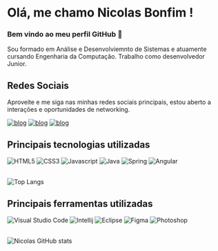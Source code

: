 # Olá, me chamo Nicolas Bonfim ! 
### Bem vindo ao meu perfil GitHub 👋
Sou formado em Análise e Desenvolviemnto de Sistemas e atuamente cursando Engenharia da Computação. Trabalho como desenvolvedor Junior.
<br>

## Redes Sociais
Aproveite e me siga nas minhas redes sociais principais, estou aberto a interações e oportunidades de networking.
<br>

[![blog](https://img.shields.io/badge/Instagram-E4405F?style=for-the-badge&logo=instagram&logoColor=white)](https://www.instagram.com/nicolasbmdark/)
[![blog](https://img.shields.io/badge/LinkedIn-0077B5?style=for-the-badge&logo=linkedin&logoColor=white)](https://www.linkedin.com/in/nicolasbonfimmelchior/)
[![blog](https://img.shields.io/badge/Duolingo-58CC02?style=for-the-badge&logo=Duolingo&logoColor=white)](https://pt.duolingo.com/profile/DarkWho)
<br>

## Principais tecnologias utilizadas
<div>
    <img alt="HTML5" src="https://img.shields.io/badge/HTML5-E34F26?style=for-the-badge&logo=html5&logoColor=white"/>
    <img alt="CSS3" src="https://img.shields.io/badge/CSS3-1572B6?style=for-the-badge&logo=css3&logoColor=white"/>
    <img alt="Javascript" src="https://img.shields.io/badge/JavaScript-323330?style=for-the-badge&logo=javascript&logoColor=F7DF1E"/>
    <img alt="Java" src="https://img.shields.io/badge/Java-ED8B00?style=for-the-badge&logo=openjdk&logoColor=white"/>
    <img alt="Spring" src="https://img.shields.io/badge/Spring-6DB33F?style=for-the-badge&logo=spring&logoColor=white"/>
    <img alt="Angular" src="https://img.shields.io/badge/Angular-DD0031?style=for-the-badge&logo=angular&logoColor=white"/>
    
</div>
<br>

![Top Langs](https://github-readme-stats.vercel.app/api/top-langs/?username=Nic-Dev-97&layout=compact)

## Principais ferramentas utilizadas
<div>    
    <img alt="Visual Studio Code" src="https://img.shields.io/badge/Visual_Studio_Code-0078D4?style=for-the-badge&logo=visual%20studio%20code&logoColor=white"/>
    <img alt="Intellij" src="https://img.shields.io/badge/IntelliJIDEA-000000.svg?style=for-the-badge&logo=intellij-idea&logoColor=white"/>
    <img alt="Eclipse" src="https://img.shields.io/badge/Eclipse-FE7A16.svg?style=for-the-badge&logo=Eclipse&logoColor=white"/>
    <img alt="Figma" src="https://img.shields.io/badge/Figma-F24E1E?style=for-the-badge&logo=figma&logoColor=white"/>
    <img alt="Photoshop" src="https://img.shields.io/badge/adobe%20photoshop-%2331A8FF.svg?style=for-the-badge&logo=adobe%20photoshop&logoColor=white"/>
</div>
<br>


![Nicolas GitHub stats](https://github-readme-stats.vercel.app/api?username=Nic-Dev-97&show_icons=true&theme=dracula)
